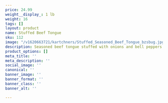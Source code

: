 ```yaml
---
price: 24.99
weight__display_: 1 lb
weight: 16
tags: []
layout: product
name: Stuffed Beef Tongue
sku: 112
image: "/v1620663721/kartchners/Stuffed_Seasoned_Beef_Tongue_bzsbug.jpg"
description: Seasoned beef tongue stuffed with onions and bell peppers
product_options: []
meta_title: ''
meta_description: ''
social_image: ''
canonical: ''
banner_image: ''
banner_format: ''
banner_class: ''
banner_alt: ''

---
```

